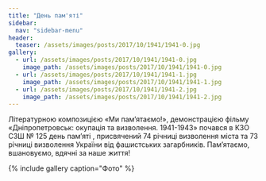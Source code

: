 ```yaml
---
title: "День пам'яті"
sidebar:
  nav: "sidebar-menu"
header:
  teaser: /assets/images/posts/2017/10/1941/1941-0.jpg
gallery:
  - url: /assets/images/posts/2017/10/1941/1941-0.jpg
    image_path: /assets/images/posts/2017/10/1941/1941-0.jpg
  - url: /assets/images/posts/2017/10/1941/1941-1.jpg
    image_path: /assets/images/posts/2017/10/1941/1941-1.jpg
  - url: /assets/images/posts/2017/10/1941/1941-2.jpg
    image_path: /assets/images/posts/2017/10/1941/1941-2.jpg
---
```


Літературною композицією «Ми пам’ятаємо!», демонстрацією фільму «Дніпропетровськ: окупація та визволення. 1941-1943» почався в КЗО СЗШ № 125 день пам’яті , присвячений 74 річниці визволення міста та 73 річниці визволення України від фашистських загарбників. Пам’ятаємо, вшановуємо, вдячні за  наше життя!

{% include gallery caption="Фото" %}
